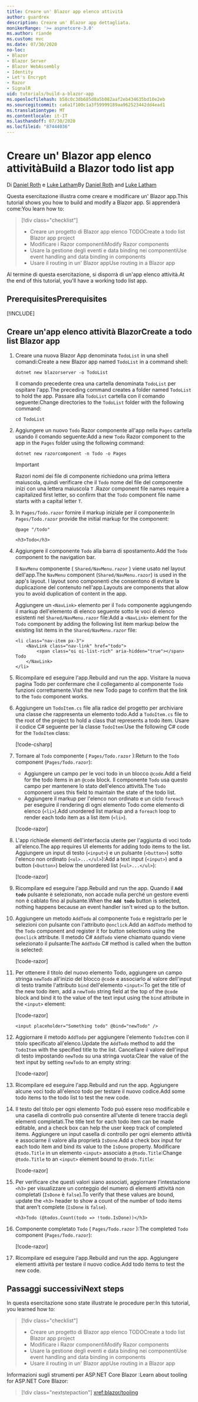 ```yaml
---
title: Creare un' Blazor app elenco attività
author: guardrex
description: Creare un' Blazor app dettagliata.
monikerRange: '>= aspnetcore-3.0'
ms.author: riande
ms.custom: mvc
ms.date: 07/30/2020
no-loc:
- Blazor
- Blazor Server
- Blazor WebAssembly
- Identity
- Let's Encrypt
- Razor
- SignalR
uid: tutorials/build-a-blazor-app
ms.openlocfilehash: b58c0c3db685d0a5b082aaf2eb434635bd10e2eb
ms.sourcegitcommit: ca6a1f100c1a3f59999189aa962523442dd4ead1
ms.translationtype: MT
ms.contentlocale: it-IT
ms.lasthandoff: 07/30/2020
ms.locfileid: "87444036"
---
```

# <a name="build-a-no-locblazor-todo-list-app"></a><span data-ttu-id="396bd-103">Creare un' Blazor app elenco attività</span><span class="sxs-lookup"><span data-stu-id="396bd-103">Build a Blazor todo list app</span></span>

<span data-ttu-id="396bd-104">Di [Daniel Roth](https://github.com/danroth27) e [Luke Latham](https://github.com/guardrex)</span><span class="sxs-lookup"><span data-stu-id="396bd-104">By [Daniel Roth](https://github.com/danroth27) and [Luke Latham](https://github.com/guardrex)</span></span>

<span data-ttu-id="396bd-105">Questa esercitazione illustra come creare e modificare un' Blazor app.</span><span class="sxs-lookup"><span data-stu-id="396bd-105">This tutorial shows you how to build and modify a Blazor app.</span></span> <span data-ttu-id="396bd-106">Si apprenderà come:</span><span class="sxs-lookup"><span data-stu-id="396bd-106">You learn how to:</span></span>

> [!div class="checklist"]
> * <span data-ttu-id="396bd-107">Creare un progetto di Blazor app elenco TODO</span><span class="sxs-lookup"><span data-stu-id="396bd-107">Create a todo list Blazor app project</span></span>
> * <span data-ttu-id="396bd-108">Modificare i Razor componenti</span><span class="sxs-lookup"><span data-stu-id="396bd-108">Modify Razor components</span></span>
> * <span data-ttu-id="396bd-109">Usare la gestione degli eventi e data binding nei componenti</span><span class="sxs-lookup"><span data-stu-id="396bd-109">Use event handling and data binding in components</span></span>
> * <span data-ttu-id="396bd-110">Usare il routing in un' Blazor app</span><span class="sxs-lookup"><span data-stu-id="396bd-110">Use routing in a Blazor app</span></span>

<span data-ttu-id="396bd-111">Al termine di questa esercitazione, si disporrà di un'app elenco attività.</span><span class="sxs-lookup"><span data-stu-id="396bd-111">At the end of this tutorial, you'll have a working todo list app.</span></span>

## <a name="prerequisites"></a><span data-ttu-id="396bd-112">Prerequisites</span><span class="sxs-lookup"><span data-stu-id="396bd-112">Prerequisites</span></span>

[!INCLUDE[](~/includes/3.1-SDK.md)]

## <a name="create-a-todo-list-no-locblazor-app"></a><span data-ttu-id="396bd-113">Creare un'app elenco attività Blazor</span><span class="sxs-lookup"><span data-stu-id="396bd-113">Create a todo list Blazor app</span></span>

1. <span data-ttu-id="396bd-114">Creare una nuova Blazor App denominata `TodoList` in una shell comandi:</span><span class="sxs-lookup"><span data-stu-id="396bd-114">Create a new Blazor app named `TodoList` in a command shell:</span></span>

   ```dotnetcli
   dotnet new blazorserver -o TodoList
   ```

   <span data-ttu-id="396bd-115">Il comando precedente crea una cartella denominata `TodoList` per ospitare l'app.</span><span class="sxs-lookup"><span data-stu-id="396bd-115">The preceding command creates a folder named `TodoList` to hold the app.</span></span> <span data-ttu-id="396bd-116">Passare alla `TodoList` cartella con il comando seguente:</span><span class="sxs-lookup"><span data-stu-id="396bd-116">Change directories to the `TodoList` folder with the following command:</span></span>

   ```dotnetcli
   cd TodoList
   ```

1. <span data-ttu-id="396bd-117">Aggiungere un nuovo `Todo` Razor componente all'app nella `Pages` cartella usando il comando seguente:</span><span class="sxs-lookup"><span data-stu-id="396bd-117">Add a new `Todo` Razor component to the app in the `Pages` folder using the following command:</span></span>

   ```dotnetcli
   dotnet new razorcomponent -n Todo -o Pages
   ```

   > [!IMPORTANT]
   > <span data-ttu-id="396bd-118">Razori nomi dei file di componente richiedono una prima lettera maiuscola, quindi verificare che il `Todo` nome del file del componente inizi con una lettera maiuscola `T` .</span><span class="sxs-lookup"><span data-stu-id="396bd-118">Razor component file names require a capitalized first letter, so confirm that the `Todo` component file name starts with a capital letter `T`.</span></span>

1. <span data-ttu-id="396bd-119">In `Pages/Todo.razor` fornire il markup iniziale per il componente:</span><span class="sxs-lookup"><span data-stu-id="396bd-119">In `Pages/Todo.razor` provide the initial markup for the component:</span></span>

   ```razor
   @page "/todo"

   <h3>Todo</h3>
   ```

1. <span data-ttu-id="396bd-120">Aggiungere il componente `Todo` alla barra di spostamento.</span><span class="sxs-lookup"><span data-stu-id="396bd-120">Add the `Todo` component to the navigation bar.</span></span>

   <span data-ttu-id="396bd-121">Il `NavMenu` componente ( `Shared/NavMenu.razor` ) viene usato nel layout dell'app.</span><span class="sxs-lookup"><span data-stu-id="396bd-121">The `NavMenu` component (`Shared/NavMenu.razor`) is used in the app's layout.</span></span> <span data-ttu-id="396bd-122">I layout sono componenti che consentono di evitare la duplicazione del contenuto nell'app.</span><span class="sxs-lookup"><span data-stu-id="396bd-122">Layouts are components that allow you to avoid duplication of content in the app.</span></span>

   <span data-ttu-id="396bd-123">Aggiungere un `<NavLink>` elemento per il `Todo` componente aggiungendo il markup dell'elemento di elenco seguente sotto le voci di elenco esistenti nel `Shared/NavMenu.razor` file:</span><span class="sxs-lookup"><span data-stu-id="396bd-123">Add a `<NavLink>` element for the `Todo` component by adding the following list item markup below the existing list items in the `Shared/NavMenu.razor` file:</span></span>

   ```razor
   <li class="nav-item px-3">
       <NavLink class="nav-link" href="todo">
           <span class="oi oi-list-rich" aria-hidden="true"></span> Todo
       </NavLink>
   </li>
   ```

1. <span data-ttu-id="396bd-124">Ricompilare ed eseguire l'app.</span><span class="sxs-lookup"><span data-stu-id="396bd-124">Rebuild and run the app.</span></span> <span data-ttu-id="396bd-125">Visitare la nuova pagina Todo per confermare che il collegamento al componente `Todo` funzioni correttamente.</span><span class="sxs-lookup"><span data-stu-id="396bd-125">Visit the new Todo page to confirm that the link to the `Todo` component works.</span></span>

1. <span data-ttu-id="396bd-126">Aggiungere un `TodoItem.cs` file alla radice del progetto per archiviare una classe che rappresenta un elemento todo.</span><span class="sxs-lookup"><span data-stu-id="396bd-126">Add a `TodoItem.cs` file to the root of the project to hold a class that represents a todo item.</span></span> <span data-ttu-id="396bd-127">Usare il codice C# seguente per la classe `TodoItem`:</span><span class="sxs-lookup"><span data-stu-id="396bd-127">Use the following C# code for the `TodoItem` class:</span></span>

   [!code-csharp[](build-a-blazor-app/samples_snapshot/3.x/TodoItem.cs)]

1. <span data-ttu-id="396bd-128">Tornare al `Todo` componente ( `Pages/Todo.razor` ):</span><span class="sxs-lookup"><span data-stu-id="396bd-128">Return to the `Todo` component (`Pages/Todo.razor`):</span></span>

   * <span data-ttu-id="396bd-129">Aggiungere un campo per le voci todo in un blocco `@code`.</span><span class="sxs-lookup"><span data-stu-id="396bd-129">Add a field for the todo items in an `@code` block.</span></span> <span data-ttu-id="396bd-130">Il componente `Todo` usa questo campo per mantenere lo stato dell'elenco attività.</span><span class="sxs-lookup"><span data-stu-id="396bd-130">The `Todo` component uses this field to maintain the state of the todo list.</span></span>
   * <span data-ttu-id="396bd-131">Aggiungere il markup per l'elenco non ordinato e un ciclo `foreach` per eseguire il rendering di ogni elemento Todo come elemento di elenco (`<li>`).</span><span class="sxs-lookup"><span data-stu-id="396bd-131">Add unordered list markup and a `foreach` loop to render each todo item as a list item (`<li>`).</span></span>

   [!code-razor[](build-a-blazor-app/samples_snapshot/3.x/ToDo4.razor?highlight=5-10,12-14)]

1. <span data-ttu-id="396bd-132">L'app richiede elementi dell'interfaccia utente per l'aggiunta di voci todo all'elenco.</span><span class="sxs-lookup"><span data-stu-id="396bd-132">The app requires UI elements for adding todo items to the list.</span></span> <span data-ttu-id="396bd-133">Aggiungere un input di testo (`<input>`) e un pulsante (`<button>`) sotto l'elenco non ordinato (`<ul>...</ul>`):</span><span class="sxs-lookup"><span data-stu-id="396bd-133">Add a text input (`<input>`) and a button (`<button>`) below the unordered list (`<ul>...</ul>`):</span></span>

   [!code-razor[](build-a-blazor-app/samples_snapshot/3.x/ToDo5.razor?highlight=12-13)]

1. <span data-ttu-id="396bd-134">Ricompilare ed eseguire l'app.</span><span class="sxs-lookup"><span data-stu-id="396bd-134">Rebuild and run the app.</span></span> <span data-ttu-id="396bd-135">Quando il **`Add todo`** pulsante è selezionato, non accade nulla perché un gestore eventi non è cablato fino al pulsante.</span><span class="sxs-lookup"><span data-stu-id="396bd-135">When the **`Add todo`** button is selected, nothing happens because an event handler isn't wired up to the button.</span></span>

1. <span data-ttu-id="396bd-136">Aggiungere un metodo `AddTodo` al componente `Todo` e registrarlo per le selezioni con pulsante con l'attributo `@onclick`.</span><span class="sxs-lookup"><span data-stu-id="396bd-136">Add an `AddTodo` method to the `Todo` component and register it for button selections using the `@onclick` attribute.</span></span> <span data-ttu-id="396bd-137">Il metodo C# `AddTodo` viene chiamato quando viene selezionato il pulsante:</span><span class="sxs-lookup"><span data-stu-id="396bd-137">The `AddTodo` C# method is called when the button is selected:</span></span>

   [!code-razor[](build-a-blazor-app/samples_snapshot/3.x/ToDo6.razor?highlight=2,7-10)]

1. <span data-ttu-id="396bd-138">Per ottenere il titolo del nuovo elemento Todo, aggiungere un campo stringa `newTodo` all'inizio del blocco `@code` e associarlo al valore dell'input di testo tramite l'attributo `bind` dell'elemento `<input>`:</span><span class="sxs-lookup"><span data-stu-id="396bd-138">To get the title of the new todo item, add a `newTodo` string field at the top of the `@code` block and bind it to the value of the text input using the `bind` attribute in the `<input>` element:</span></span>

   [!code-razor[](build-a-blazor-app/samples_snapshot/3.x/ToDo7.razor?highlight=2)]

   ```razor
   <input placeholder="Something todo" @bind="newTodo" />
   ```

1. <span data-ttu-id="396bd-139">Aggiornare il metodo `AddTodo` per aggiungere l'elemento `TodoItem` con il titolo specificato all'elenco.</span><span class="sxs-lookup"><span data-stu-id="396bd-139">Update the `AddTodo` method to add the `TodoItem` with the specified title to the list.</span></span> <span data-ttu-id="396bd-140">Cancellare il valore dell'input di testo impostando `newTodo` su una stringa vuota:</span><span class="sxs-lookup"><span data-stu-id="396bd-140">Clear the value of the text input by setting `newTodo` to an empty string:</span></span>

   [!code-razor[](build-a-blazor-app/samples_snapshot/3.x/ToDo8.razor?highlight=19-26)]

1. <span data-ttu-id="396bd-141">Ricompilare ed eseguire l'app.</span><span class="sxs-lookup"><span data-stu-id="396bd-141">Rebuild and run the app.</span></span> <span data-ttu-id="396bd-142">Aggiungere alcune voci todo all'elenco todo per testare il nuovo codice.</span><span class="sxs-lookup"><span data-stu-id="396bd-142">Add some todo items to the todo list to test the new code.</span></span>

1. <span data-ttu-id="396bd-143">Il testo del titolo per ogni elemento Todo può essere reso modificabile e una casella di controllo può consentire all'utente di tenere traccia degli elementi completati.</span><span class="sxs-lookup"><span data-stu-id="396bd-143">The title text for each todo item can be made editable, and a check box can help the user keep track of completed items.</span></span> <span data-ttu-id="396bd-144">Aggiungere un input casella di controllo per ogni elemento attività e associarne il valore alla proprietà `IsDone`.</span><span class="sxs-lookup"><span data-stu-id="396bd-144">Add a check box input for each todo item and bind its value to the `IsDone` property.</span></span> <span data-ttu-id="396bd-145">Modificare `@todo.Title` in un elemento `<input>` associato a `@todo.Title`:</span><span class="sxs-lookup"><span data-stu-id="396bd-145">Change `@todo.Title` to an `<input>` element bound to `@todo.Title`:</span></span>

   [!code-razor[](build-a-blazor-app/samples_snapshot/3.x/ToDo9.razor?highlight=5-6)]

1. <span data-ttu-id="396bd-146">Per verificare che questi valori siano associati, aggiornare l'intestazione `<h3>` per visualizzare un conteggio del numero di elementi attività non completati (`IsDone` è `false`).</span><span class="sxs-lookup"><span data-stu-id="396bd-146">To verify that these values are bound, update the `<h3>` header to show a count of the number of todo items that aren't complete (`IsDone` is `false`).</span></span>

   ```razor
   <h3>Todo (@todos.Count(todo => !todo.IsDone))</h3>
   ```

1. <span data-ttu-id="396bd-147">Componente completato `Todo` ( `Pages/Todo.razor` ):</span><span class="sxs-lookup"><span data-stu-id="396bd-147">The completed `Todo` component (`Pages/Todo.razor`):</span></span>

   [!code-razor[](build-a-blazor-app/samples_snapshot/3.x/Todo.razor)]

1. <span data-ttu-id="396bd-148">Ricompilare ed eseguire l'app.</span><span class="sxs-lookup"><span data-stu-id="396bd-148">Rebuild and run the app.</span></span> <span data-ttu-id="396bd-149">Aggiungere elementi attività per testare il nuovo codice.</span><span class="sxs-lookup"><span data-stu-id="396bd-149">Add todo items to test the new code.</span></span>

## <a name="next-steps"></a><span data-ttu-id="396bd-150">Passaggi successivi</span><span class="sxs-lookup"><span data-stu-id="396bd-150">Next steps</span></span>

<span data-ttu-id="396bd-151">In questa esercitazione sono state illustrate le procedure per:</span><span class="sxs-lookup"><span data-stu-id="396bd-151">In this tutorial, you learned how to:</span></span>

> [!div class="checklist"]
> * <span data-ttu-id="396bd-152">Creare un progetto di Blazor app elenco TODO</span><span class="sxs-lookup"><span data-stu-id="396bd-152">Create a todo list Blazor app project</span></span>
> * <span data-ttu-id="396bd-153">Modificare i Razor componenti</span><span class="sxs-lookup"><span data-stu-id="396bd-153">Modify Razor components</span></span>
> * <span data-ttu-id="396bd-154">Usare la gestione degli eventi e data binding nei componenti</span><span class="sxs-lookup"><span data-stu-id="396bd-154">Use event handling and data binding in components</span></span>
> * <span data-ttu-id="396bd-155">Usare il routing in un' Blazor app</span><span class="sxs-lookup"><span data-stu-id="396bd-155">Use routing in a Blazor app</span></span>

<span data-ttu-id="396bd-156">Informazioni sugli strumenti per ASP.NET Core Blazor :</span><span class="sxs-lookup"><span data-stu-id="396bd-156">Learn about tooling for ASP.NET Core Blazor:</span></span>

> [!div class="nextstepaction"]
> <xref:blazor/tooling>
